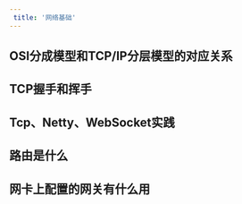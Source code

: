 ```yaml
---
 title: '网络基础'
---
```


## OSI分成模型和TCP/IP分层模型的对应关系

## TCP握手和挥手

## Tcp、Netty、WebSocket实践

## 路由是什么

## 网卡上配置的网关有什么用
